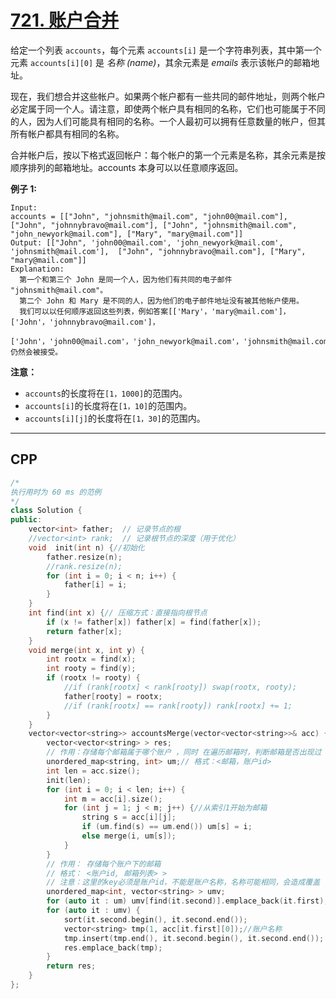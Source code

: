# [721. 账户合并](https://leetcode-cn.com/problems/accounts-merge/)

给定一个列表 `accounts`，每个元素 `accounts[i]` 是一个字符串列表，其中第一个元素 `accounts[i][0]` 是 *名称 (name)*，其余元素是 *emails* 表示该帐户的邮箱地址。

现在，我们想合并这些帐户。如果两个帐户都有一些共同的邮件地址，则两个帐户必定属于同一个人。请注意，即使两个帐户具有相同的名称，它们也可能属于不同的人，因为人们可能具有相同的名称。一个人最初可以拥有任意数量的帐户，但其所有帐户都具有相同的名称。

合并帐户后，按以下格式返回帐户：每个帐户的第一个元素是名称，其余元素是按顺序排列的邮箱地址。accounts 本身可以以任意顺序返回。

**例子 1:**

```
Input: 
accounts = [["John", "johnsmith@mail.com", "john00@mail.com"], ["John", "johnnybravo@mail.com"], ["John", "johnsmith@mail.com", "john_newyork@mail.com"], ["Mary", "mary@mail.com"]]
Output: [["John", 'john00@mail.com', 'john_newyork@mail.com', 'johnsmith@mail.com'],  ["John", "johnnybravo@mail.com"], ["Mary", "mary@mail.com"]]
Explanation: 
  第一个和第三个 John 是同一个人，因为他们有共同的电子邮件 "johnsmith@mail.com"。 
  第二个 John 和 Mary 是不同的人，因为他们的电子邮件地址没有被其他帐户使用。
  我们可以以任何顺序返回这些列表，例如答案[['Mary'，'mary@mail.com']，['John'，'johnnybravo@mail.com']，
  ['John'，'john00@mail.com'，'john_newyork@mail.com'，'johnsmith@mail.com']]仍然会被接受。
```

**注意：**

- `accounts`的长度将在`[1，1000]`的范围内。
- `accounts[i]`的长度将在`[1，10]`的范围内。
- `accounts[i][j]`的长度将在`[1，30]`的范围内。

***

## CPP

```cpp
/*
执行用时为 60 ms 的范例
*/
class Solution {
public:
	vector<int> father;  // 记录节点的根
	//vector<int> rank;  // 记录根节点的深度（用于优化）
	void  init(int n) {//初始化
		father.resize(n);
		//rank.resize(n);
		for (int i = 0; i < n; i++) {
			father[i] = i;
		}
	}
	int find(int x) {// 压缩方式：直接指向根节点
		if (x != father[x]) father[x] = find(father[x]);
		return father[x];
	}
	void merge(int x, int y) {
		int rootx = find(x);
		int rooty = find(y);
		if (rootx != rooty) {
			//if (rank[rootx] < rank[rooty]) swap(rootx, rooty);
			father[rooty] = rootx;
			//if (rank[rootx] == rank[rooty]) rank[rootx] += 1;
		}
	}
	vector<vector<string>> accountsMerge(vector<vector<string>>& acc) {
		vector<vector<string> > res;
        // 作用：存储每个邮箱属于哪个账户 ，同时 在遍历邮箱时，判断邮箱是否出现过
		unordered_map<string, int> um;// 格式：<邮箱，账户id>
		int len = acc.size();
		init(len);
		for (int i = 0; i < len; i++) {
			int m = acc[i].size();
			for (int j = 1; j < m; j++) {//从索引1开始为邮箱
				string s = acc[i][j];
				if (um.find(s) == um.end()) um[s] = i;
				else merge(i, um[s]);
			}
		}
		// 作用： 存储每个账户下的邮箱
		// 格式： <账户id, 邮箱列表> >
		// 注意：这里的key必须是账户id，不能是账户名称，名称可能相同，会造成覆盖
		unordered_map<int, vector<string> > umv;
		for (auto it : um) umv[find(it.second)].emplace_back(it.first);
		for (auto it : umv) {
            sort(it.second.begin(), it.second.end());
			vector<string> tmp(1, acc[it.first][0]);//账户名称
			tmp.insert(tmp.end(), it.second.begin(), it.second.end());
			res.emplace_back(tmp);
		}
		return res;
	}
};
```

